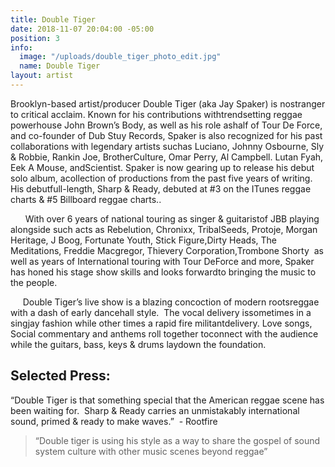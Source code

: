 ```yaml
---
title: Double Tiger
date: 2018-11-07 20:04:00 -05:00
position: 3
info:
  image: "/uploads/double_tiger_photo_edit.jpg"
  name: Double Tiger
layout: artist
---
```


Brooklyn-based​ ​artist/producer​ ​​Double​ ​Tiger​​ ​(aka​ ​Jay​ ​Spaker)​ ​is​ ​no​ ​stranger​ ​to​ ​critical acclaim.​ ​Known​ ​for​ ​his​ ​contributions​ ​with​ ​trendsetting​ ​reggae​ ​powerhouse​​ ​John​ ​Brown’s​ ​Body, as​ ​well​ ​as​ ​his​ ​role​ ​as​ ​half​ ​of​ ​​Tour​ ​De​ ​Force,​ ​​and​ ​co-founder​ ​of​ ​Dub​ ​Stuy​ ​Records,​ ​Spaker​ ​is also​ ​recognized​ ​for​ ​his​ ​past​ ​collaborations​ ​with​ ​legendary​ ​artists​ ​such​ ​as​ ​​Luciano,​ ​Johnny Osbourne,​ ​Sly​ ​&​ ​Robbie,​ ​Rankin​ ​Joe,​ ​Brother​ ​Culture,​ ​Omar​ ​Perry,​ ​Al​ ​Campbell.​ ​Lutan Fyah,​ ​Eek​ ​A​ ​Mouse,​ ​​and​ ​​Scientist​.​ ​Spaker​ ​is​ ​now​ ​gearing​ ​up​ ​to​ ​release​ ​his​ ​debut​ ​solo​ ​album, a​ ​collection​ ​of​ ​productions​ ​from​ ​the​ ​past​ ​five​ ​years​ ​of​ ​writing.​ ​His​ ​debut​ ​full-length,​ ​​Sharp & Ready,​ ​debuted​ ​at​ ​#3​ ​on​ ​the​ ​ITunes​ ​reggae​ ​charts​ ​&​ ​#5​ ​Billboard​ ​reggae​ ​charts..

​ ​ ​​ ​​ ​​ ​​ ​With​ ​over​ ​6​ ​years​ ​of​ ​national​ ​touring​ ​as​ ​singer​ ​&​ ​guitarist​ ​of​ ​JBB​ ​playing​ ​alongside​ ​such​ ​acts as​ ​​Rebelution,​ ​Chronixx,​ ​Tribal​ ​Seeds,​ ​Protoje,​ ​Morgan​ ​Heritage,​ ​J​ ​Boog,​ ​Fortunate Youth,​ ​Stick​ ​Figure,​ ​Dirty​ ​Heads,​ ​The​ ​Meditations,​ ​Freddie​ ​Macgregor,​ ​Thievery Corporation,​ ​Trombone​ ​Shorty​ ​​​ ​as​ ​well​ ​as​ ​years​ ​of​ ​International​ ​touring​ ​with​ ​Tour​ ​De​ ​Force and​ ​more,​ ​Spaker​ ​has​ ​honed​ ​his​ ​stage​ ​show​ ​skills​ ​and​ ​looks​ ​forward​ ​to​ ​bringing​ ​the​ ​music​ ​to the​ ​people.

​ ​​ ​​ ​​ ​​ ​Double​ ​Tiger’s​ ​live​ ​show​ ​is​ ​a​ ​blazing​ ​concoction​ ​of​ ​modern​ ​roots​ ​reggae​ ​with​ ​a​ ​dash​ ​of​ ​early dancehall​ ​style.​ ​​ ​The​ ​vocal​ ​delivery​ ​is​ ​sometimes​ ​in​ ​a​ ​singjay​ ​fashion​ ​while​ ​other​ ​times​ ​a​ ​rapid fire​ ​militant​ ​delivery.​ ​Love​ ​songs,​ ​Social​ ​commentary​ ​and​ ​anthems​ ​roll​ ​together​ ​to​ ​connect​ ​with the​ ​audience​ ​while​ ​the​ ​guitars,​ ​bass,​ ​keys​ ​&​ ​drums​ ​lay​ ​down​ ​the​ ​foundation.

## Selected​ ​Press:

“Double Tiger is that something special that the American reggae scene has been waiting for.
​ Sharp & Ready carries an unmistakably international sound, primed & ready to make waves.”
​
-​ ​Rootfire

> “Double tiger is using his style as a way to share the gospel of sound system culture with other music scenes beyond reggae”
​